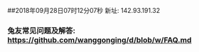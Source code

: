 ##2018年09月28日07时12分07秒 新址: 142.93.191.32
### 兔友常见问题及解答: https://github.com/wanggonging/d/blob/w/FAQ.md
